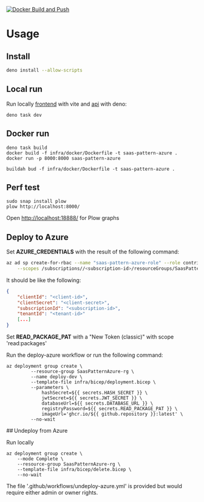 [![Docker Build and Push](https://github.com/jlcanela/saas-pattern-azure/actions/workflows/docker-publish.yml/badge.svg)](https://github.com/jlcanela/saas-pattern-azure/actions/workflows/docker-publish.yml)

# Usage

## Install

```bash
deno install --allow-scripts
```

## Local run

Run locally [frontend](http://localhost:5173/) with vite and
[api](http://localhost:8000/) with deno:

```
deno task dev
```

## Docker run

```
deno task build
docker build -f infra/docker/Dockerfile -t saas-pattern-azure .
docker run -p 8000:8000 saas-pattern-azure
```

```
buildah bud -f infra/docker/Dockerfile -t saas-pattern-azure .
```

## Perf test

```
sudo snap install plow
plow http://localhost:8000/
```

Open [http://localhost:18888/](http://localhost:18888/) for Plow graphs

## Deploy to Azure

Set **AZURE_CREDENTIALS** with the result of the following command:

```bash
az ad sp create-for-rbac --name "saas-pattern-azure-role" --role contributor \
    --scopes /subscriptions//<subscription-id>/resourceGroups/SaasPatternAzure-rg --sdk-aut
```

It should be like the following:

```json
{
    "clientId": "<client-id>",
    "clientSecret": "<client-secret>",
    "subscriptionId": "<subscription-id>",
    "tenantId": "<tenant-id>"
    [...]
}
```

Set **READ_PACKAGE_PAT** with a "New Token (classic)" with scope 'read:packages'

Run the deploy-azure workflow or run the following command:

```
az deployment group create \
         --resource-group SaasPatternAzure-rg \
         --name deploy-dev \
         --template-file infra/bicep/deployment.bicep \
         --parameters \
             hashSecret=${{ secrets.HASH_SECRET }} \
             jwtSecret=${{ secrets.JWT_SECRET }} \
             databaseUrl=${{ secrets.DATABASE_URL }} \
             registryPassword=${{ secrets.READ_PACKAGE_PAT }} \
             imageUrl='ghcr.io/${{ github.repository }}:latest' \
         --no-wait
```

## Undeploy from Azure

Run locally

```
az deployment group create \
    --mode Complete \
    --resource-group SaasPatternAzure-rg \
    --template-file infra/bicep/delete.bicep \
    --no-wait
```

The file '.github/workflows/undeploy-azure.yml' is provided but would require
either admin or owner rights.

```
```
